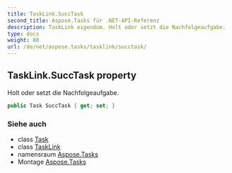 ```yaml
---
title: TaskLink.SuccTask
second_title: Aspose.Tasks für .NET-API-Referenz
description: TaskLink eigendom. Holt oder setzt die Nachfolgeaufgabe.
type: docs
weight: 80
url: /de/net/aspose.tasks/tasklink/succtask/
---
```

## TaskLink.SuccTask property

Holt oder setzt die Nachfolgeaufgabe.

```csharp
public Task SuccTask { get; set; }
```

### Siehe auch

* class [Task](../../task/)
* class [TaskLink](../)
* namensraum [Aspose.Tasks](../../tasklink/)
* Montage [Aspose.Tasks](../../../)


